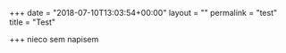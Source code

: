 +++
date = "2018-07-10T13:03:54+00:00"
layout = ""
permalink = "test"
title = "Test"

+++
nieco sem napisem